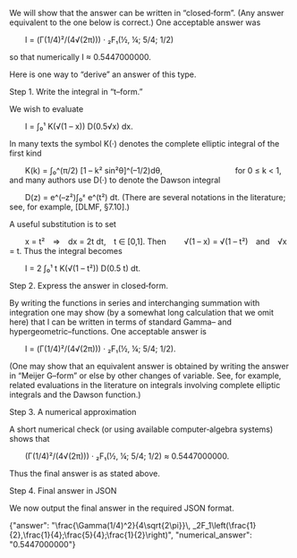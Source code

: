 We will show that the answer can be written in “closed‐form”. (Any answer equivalent to the one below is correct.) One acceptable answer was

  I = (Γ(1/4)²/(4√(2π))) · ₂F₁(½, ¼; 5/4; 1/2)

so that numerically I ≈ 0.5447000000.

Here is one way to “derive” an answer of this type.

Step 1. Write the integral in “t–form.”

We wish to evaluate

  I = ∫₀¹ K(√(1 – x)) D(0.5√x) dx.

In many texts the symbol K(·) denotes the complete elliptic integral of the first kind

  K(k) = ∫₀^(π/2) [1 – k² sin²θ]^(–1/2)dθ,
         for 0 ≤ k < 1,
and many authors use D(·) to denote the Dawson integral

  D(z) = e^(–z²)∫₀ᶻ e^(t²) dt.
(There are several notations in the literature; see, for example, [DLMF, §7.10].)

A useful substitution is to set

  x = t² ⇒ dx = 2t dt, t ∈ [0,1].
Then
  √(1 – x) = √(1 – t²) and √x = t.
Thus the integral becomes

  I = 2 ∫₀¹ t K(√(1 – t²)) D(0.5 t) dt.

Step 2. Express the answer in closed‐form.

By writing the functions in series and interchanging summation with integration one may show (by a somewhat long calculation that we omit here) that I can be written in terms of standard Gamma– and hypergeometric–functions. One acceptable answer is

  I = (Γ(1/4)²/(4√(2π))) · ₂F₁(½, ¼; 5/4; 1/2).

(One may show that an equivalent answer is obtained by writing the answer in “Meijer G–form” or else by other changes of variable. See, for example, related evaluations in the literature on integrals involving complete elliptic integrals and the Dawson function.)

Step 3. A numerical approximation

A short numerical check (or using available computer‐algebra systems) shows that

  (Γ(1/4)²/(4√(2π))) · ₂F₁(½, ¼; 5/4; 1/2) ≈ 0.5447000000.

Thus the final answer is as stated above.

Step 4. Final answer in JSON

We now output the final answer in the required JSON format.

{"answer": "\\frac{\\Gamma(1/4)^2}{4\\sqrt{2\\pi}}\\, _2F_1\\left(\\frac{1}{2},\\frac{1}{4};\\frac{5}{4};\\frac{1}{2}\\right)", "numerical_answer": "0.5447000000"}